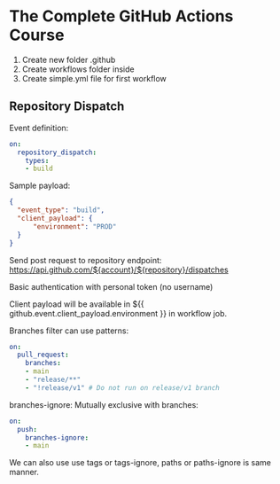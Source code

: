# The Complete GitHub Actions Course

1. Create new folder .github
2. Create workflows folder inside
3. Create simple.yml file for first workflow

## Repository Dispatch

Event definition:

```yaml
on:
  repository_dispatch:
    types:
    - build
```

Sample payload:

```json
{
  "event_type": "build",
  "client_payload": {
      "environment": "PROD"
  }
}
```

Send post request to repository endpoint:
https://api.github.com/${account}/${repository}/dispatches

Basic authentication with personal token (no username) 

Client payload will be available in ${{ github.event.client_payload.environment }} in workflow job.

Branches filter can use patterns:

```yaml
on:
  pull_request:
    branches:
    - main
    - "release/**"
    - "!release/v1" # Do not run on release/v1 branch
```

branches-ignore: Mutually exclusive with branches:

```yaml
on:
  push:
    branches-ignore:
    - main
```

We can also use use tags or tags-ignore, paths or paths-ignore is same manner.
